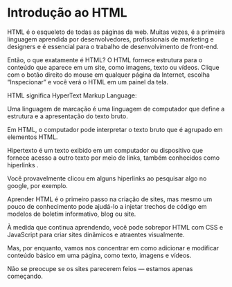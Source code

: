 <h1>Introdução ao HTML</h1>
HTML é o esqueleto de todas as páginas da web. 
Muitas vezes, é a primeira linguagem aprendida 
por desenvolvedores, profissionais de marketing 
e designers e é essencial para o trabalho de 
desenvolvimento de front-end.

Então, o que exatamente é HTML? 
O HTML fornece estrutura para o conteúdo que 
aparece em um site, como imagens, texto ou vídeos. 
Clique com o botão direito do mouse em qualquer 
página da Internet, escolha “Inspecionar” e você 
verá o HTML em um painel da tela.

HTML significa HyperText Markup Language:

Uma linguagem de marcação é uma linguagem de 
computador que define a estrutura e a apresentação 
do texto bruto.

Em HTML, o computador pode interpretar o texto bruto 
que é agrupado em elementos HTML.

Hipertexto é um texto exibido em um computador ou 
dispositivo que fornece acesso a outro texto por 
meio de links, também conhecidos como hiperlinks . 

Você provavelmente clicou em alguns hiperlinks ao 
pesquisar algo no google, por exemplo. 

Aprender HTML é o primeiro passo na criação de sites, 
mas mesmo um pouco de conhecimento pode ajudá-lo a
injetar trechos de código em modelos de boletim informativo, 
blog ou site. 

À medida que continua aprendendo, você pode sobrepor HTML 
com CSS e JavaScript para criar sites dinâmicos e atraentes 
visualmente. 

Mas, por enquanto, vamos nos concentrar em como adicionar e
modificar conteúdo básico em uma página, como texto, 
imagens e vídeos. 

Não se preocupe se os sites parecerem feios — estamos apenas começando.